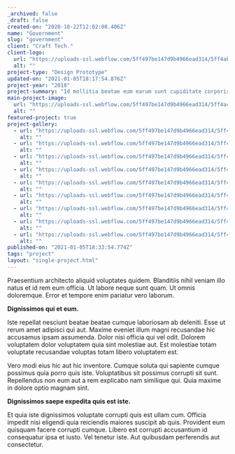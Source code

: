 ```yaml
---
_archived: false
_draft: false
created-on: "2020-10-22T12:02:08.406Z"
name: "Government"
slug: "government"
client: "Craft Tech."
client-logo:
  url: "https://uploads-ssl.webflow.com/5ff497be147d9b4966ead314/5ff4abdb86d3de64a945f89a_navygrey.jpg"
  alt: ""
project-type: "Design Prototype"
updated-on: "2021-01-05T18:17:54.876Z"
project-year: "2018"
project-summary: "Id mollitia beatae eum earum sunt cupiditate corporis voluptatibus et.\nSint nemo qui et officia est."
main-project-image:
  url: "https://uploads-ssl.webflow.com/5ff497be147d9b4966ead314/5ff4acf0685fc70132dd6e6b_scott-graham-5fNmWej4tAA-unsplash.jpg"
  alt: ""
featured-project: true
project-gallery:
  - url: "https://uploads-ssl.webflow.com/5ff497be147d9b4966ead314/5ff497be147d9b78beead39e_project06%402x.jpg"
    alt: ""
  - url: "https://uploads-ssl.webflow.com/5ff497be147d9b4966ead314/5ff497be147d9bde43ead3a1_project09%402x.jpg"
    alt: ""
  - url: "https://uploads-ssl.webflow.com/5ff497be147d9b4966ead314/5ff497be147d9b29c0ead39d_project01%402x.jpg"
    alt: ""
  - url: "https://uploads-ssl.webflow.com/5ff497be147d9b4966ead314/5ff497be147d9b61f0ead39c_project03%402x.jpg"
    alt: ""
  - url: "https://uploads-ssl.webflow.com/5ff497be147d9b4966ead314/5ff497be147d9b67d3ead399_project02%402x.jpg"
    alt: ""
  - url: "https://uploads-ssl.webflow.com/5ff497be147d9b4966ead314/5ff497be147d9b8d67ead39b_project04%402x.jpg"
    alt: ""
  - url: "https://uploads-ssl.webflow.com/5ff497be147d9b4966ead314/5ff497be147d9b3176ead3a0_project07%402x.jpg"
    alt: ""
  - url: "https://uploads-ssl.webflow.com/5ff497be147d9b4966ead314/5ff497be147d9b7215ead39a_project05%402x.jpg"
    alt: ""
  - url: "https://uploads-ssl.webflow.com/5ff497be147d9b4966ead314/5ff497be147d9b43d2ead39f_project08%402x.jpg"
    alt: ""
published-on: "2021-01-05T18:33:54.774Z"
tags: "project"
layout: "single-project.html"
---
```


Praesentium architecto aliquid voluptates quidem. Blanditiis nihil veniam illo natus et id rem eum officia. Ut labore neque sunt quam. Ut omnis doloremque. Error et tempore enim pariatur vero laborum.

**Dignissimos qui et eum.**

Iste repellat nesciunt beatae beatae cumque laboriosam ab deleniti. Esse ut rerum amet adipisci qui aut. Maxime eveniet illum magni recusandae hic accusamus ipsam assumenda. Dolor nisi officia qui vel odit. Dolorem voluptatem dolor voluptatem quia sint molestiae aut. Est molestiae totam voluptate recusandae voluptas totam libero voluptatem est.

Vero modi eius hic aut hic inventore. Cumque soluta qui sapiente cumque possimus quia porro quis iste. Voluptatibus sit possimus corrupti sit sunt. Repellendus non eum aut a rem explicabo nam similique qui. Quia maxime in dolore optio magnam sint.

**Dignissimos saepe expedita quis est iste.**

Et quia iste dignissimos voluptate corrupti quis est ullam cum. Officia impedit nisi eligendi quia reiciendis maiores suscipit ab quis. Provident eum quisquam facere corrupti cumque. Libero est corrupti accusantium id consequatur ipsa et iusto. Vel tenetur iste. Aut quibusdam perferendis aut consectetur.
